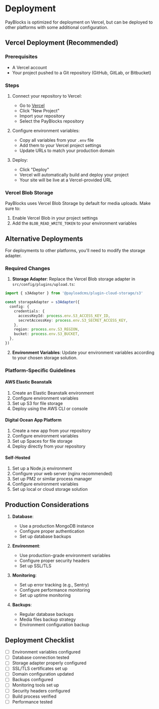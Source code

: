 # Deployment

PayBlocks is optimized for deployment on Vercel, but can be deployed to other platforms with some additional configuration.

## Vercel Deployment (Recommended)

### Prerequisites
- A Vercel account
- Your project pushed to a Git repository (GitHub, GitLab, or Bitbucket)

### Steps

1. Connect your repository to Vercel:
   - Go to [Vercel](https://vercel.com)
   - Click "New Project"
   - Import your repository
   - Select the PayBlocks repository

2. Configure environment variables:
   - Copy all variables from your `.env` file
   - Add them to your Vercel project settings
   - Update URLs to match your production domain

3. Deploy:
   - Click "Deploy"
   - Vercel will automatically build and deploy your project
   - Your site will be live at a Vercel-provided URL

### Vercel Blob Storage

PayBlocks uses Vercel Blob Storage by default for media uploads. Make sure to:

1. Enable Vercel Blob in your project settings
2. Add the `BLOB_READ_WRITE_TOKEN` to your environment variables

## Alternative Deployments

For deployments to other platforms, you'll need to modify the storage adapter.

### Required Changes

1. **Storage Adapter**:
   Replace the Vercel Blob storage adapter in `src/config/plugins/upload.ts`:

```typescript
import { s3Adapter } from '@payloadcms/plugin-cloud-storage/s3'

const storageAdapter = s3Adapter({
  config: {
    credentials: {
      accessKeyId: process.env.S3_ACCESS_KEY_ID,
      secretAccessKey: process.env.S3_SECRET_ACCESS_KEY,
    },
    region: process.env.S3_REGION,
    bucket: process.env.S3_BUCKET,
  },
})
```

2. **Environment Variables**:
   Update your environment variables according to your chosen storage solution.

### Platform-Specific Guidelines

#### AWS Elastic Beanstalk

1. Create an Elastic Beanstalk environment
2. Configure environment variables
3. Set up S3 for file storage
4. Deploy using the AWS CLI or console

#### Digital Ocean App Platform

1. Create a new app from your repository
2. Configure environment variables
3. Set up Spaces for file storage
4. Deploy directly from your repository

#### Self-Hosted

1. Set up a Node.js environment
2. Configure your web server (nginx recommended)
3. Set up PM2 or similar process manager
4. Configure environment variables
5. Set up local or cloud storage solution

## Production Considerations

1. **Database**:
   - Use a production MongoDB instance
   - Configure proper authentication
   - Set up database backups

2. **Environment**:
   - Use production-grade environment variables
   - Configure proper security headers
   - Set up SSL/TLS

3. **Monitoring**:
   - Set up error tracking (e.g., Sentry)
   - Configure performance monitoring
   - Set up uptime monitoring

4. **Backups**:
   - Regular database backups
   - Media files backup strategy
   - Environment configuration backup

## Deployment Checklist

- [ ] Environment variables configured
- [ ] Database connection tested
- [ ] Storage adapter properly configured
- [ ] SSL/TLS certificates set up
- [ ] Domain configuration updated
- [ ] Backups configured
- [ ] Monitoring tools set up
- [ ] Security headers configured
- [ ] Build process verified
- [ ] Performance tested
